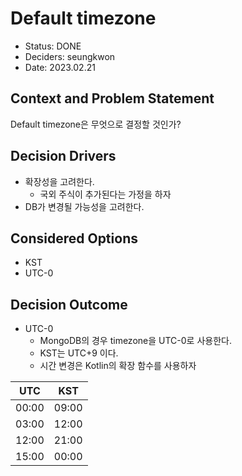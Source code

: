 # Default timezone
- Status: DONE
- Deciders: seungkwon
- Date: 2023.02.21

## Context and Problem Statement

Default timezone은 무엇으로 결정할 것인가?

## Decision Drivers

- 확장성을 고려한다.
  - 국외 주식이 추가된다는 가정을 하자
- DB가 변경될 가능성을 고려한다.

## Considered Options

- KST
- UTC-0

## Decision Outcome

- UTC-0
    - MongoDB의 경우 timezone을 UTC-0로 사용한다. 
    - KST는 UTC+9 이다. 
    - 시간 변경은 Kotlin의 확장 함수를 사용하자

| UTC   | KST   |
|-------|-------|
| 00:00 | 09:00 |
| 03:00 | 12:00 |
| 12:00 | 21:00 |
| 15:00 | 00:00 |

